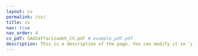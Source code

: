 ```yaml
---
layout: cv
permalink: /cv/
title: cv
nav: true
nav_order: 4
cv_pdf: SAGhaffarizadeh_CV.pdf # example_pdf.pdf
description: This is a description of the page. You can modify it in 'pages/_cv.md'. You can also change or remove the top pdf download button.
---
```

